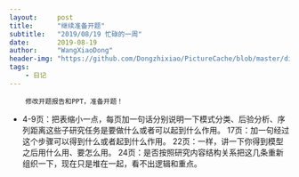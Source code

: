 ```yaml
---
layout:     post
title:      "继续准备开题"
subtitle:   "2019/08/19 忙碌的一周"
date:       2019-08-19
author:     "WangXiaoDong"
header-img: "https://github.com/Dongzhixiao/PictureCache/blob/master/diaryPic/20190819.jpg?raw=true"
tags:
    - 日记
---
```



```
    修改开题报告和PPT，准备开题！
```

- 4-9页：把表缩小一点，每页加一句话分别说明一下模式分类、后验分析、序列距离这些子研究任务是要做什么或者可以起到什么作用。
17页：加一句经过这个步骤可以得到什么或者起到什么作用。
22页：一样，讲一下你得到模型之后用什么用、要怎么用。
24页：是否按照研究内容结构关系把这几条重新组织一下，现在只是堆在一起，看不出逻辑和重点。
